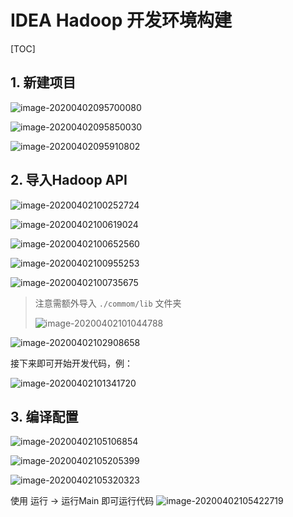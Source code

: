 # IDEA Hadoop 开发环境构建

[TOC]

## 1. 新建项目

![image-20200402095700080](https://github.com/Philogag/blogs/blob/master/imgs/image-20200402095700080.png)

![image-20200402095850030](/imgs/image-20200402095850030.png)

![image-20200402095910802](/imgs/image-20200402095910802.png)

## 2. 导入Hadoop API

![image-20200402100252724](/imgs/image-20200402100252724.png)

![image-20200402100619024](/imgs/image-20200402100619024.png)

![image-20200402100652560](/imgs/image-20200402100652560.png)

![image-20200402100955253](/imgs/image-20200402100955253.png)

![image-20200402100735675](/imgs/image-20200402100735675.png)

> 注意需额外导入 `./commom/lib` 文件夹
>
> ![image-20200402101044788](/imgs/image-20200402101044788.png)

![image-20200402102908658](/imgs/image-20200402102908658.png)



接下来即可开始开发代码，例：

![image-20200402101341720](/imgs/image-20200402101341720.png)

## 3. 编译配置

![image-20200402105106854](/imgs/image-20200402105106854.png)

![image-20200402105205399](/imgs/image-20200402105205399.png)

![image-20200402105320323](/imgs/image-20200402105320323.png)



使用 运行 -> 运行Main 即可运行代码
![image-20200402105422719](/imgs/image-20200402105422719.png)
